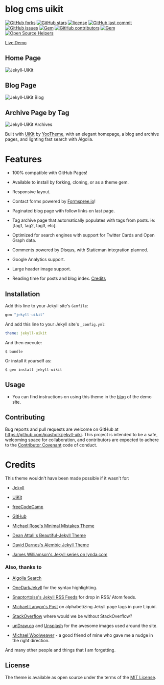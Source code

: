 # blog cms uikit

[![GitHub forks](https://img.shields.io/github/forks/jpasholk/jekyll-uikit.svg?style=social&label=Fork)](https://github.com/jpasholk/jekyll-uikit/fork/)
[![GitHub stars](https://img.shields.io/github/stars/jpasholk/jekyll-uikit.svg?style=social&label=Stars)](https://github.com/jpasholk/jekyll-uikit/stargazers)
[![license](https://img.shields.io/github/license/jpasholk/jekyll-uikit.svg)](https://github.com/jpasholk/jekyll-uikit/blob/master/LICENSE.txt)
[![GitHub last commit](https://img.shields.io/github/last-commit/jpasholk/jekyll-uikit.svg)](https://github.com/jpasholk/jekyll-uikit/commits/master)
[![GitHub issues](https://img.shields.io/github/issues-raw/jpasholk/jekyll-uikit.svg)](https://github.com/jpasholk/jekyll-uikit/issues?q=is%3Aissue+is%3Aopen+sort%3Aupdated-desc)
[![Gem](https://img.shields.io/gem/dt/jekyll-uikit.svg)](https://rubygems.org/gems/jekyll-uikit)
[![GitHub contributors](https://img.shields.io/github/contributors/jpasholk/jekyll-uikit.svg)](https://github.com/jpasholk/jekyll-uikit/graphs/contributors)
[![Gem](https://img.shields.io/gem/v/jekyll-uikit.svg)](https://rubygems.org/gems/jekyll-uikit)
[![Open Source Helpers](https://www.codetriage.com/jpasholk/jekyll-uikit/badges/users.svg)](https://www.codetriage.com/jpasholk/jekyll-uikit)

[Live Demo](https://jekyll-uikit.jpasholk.com)

## Home Page

![Jekyll-UiKit](/Screenshot.png)

## Blog Page

![Jekyll-UiKit Blog](/docs/Blog-Screenshot.png)

## Archive Page by Tag

![Jekyll-UiKit Archives](/docs/Archives-Screenshot.png)

Built with [UiKit](https://getuikit.com/) by [YooTheme](https://yootheme.com/), with an elegant homepage, a blog and archive pages, and lighting fast search with Algolia.

# Features

* 100% compatible with GitHub Pages!

* Available to install by forking, cloning, or as a theme gem.

* Responsive layout.

* Contact forms powered by [Formspree.io](https://formspree.io)!

* Paginated blog page with follow links on last page.

* Tag archive page that automatically populates with tags from posts. ie: [tag1, tag2, tag3, etc].

* Optimized for search engines with support for Twitter Cards and Open Graph data.

* Comments powered by Disqus, with Staticman integration planned.

* Google Analytics support.

* Large header image support.

* Reading time for posts and blog index. [Credits](https://carlosbecker.com/posts/jekyll-reading-time-without-plugins/)

## Installation

Add this line to your Jekyll site's `Gemfile`:

```ruby
gem "jekyll-uikit"
```

And add this line to your Jekyll site's `_config.yml`:

```yaml
theme: jekyll-uikit
```

And then execute:

    $ bundle

Or install it yourself as:

    $ gem install jekyll-uikit

## Usage

* You can find instructions on using this theme in the [blog](https://jekyll-uikit.jpasholk.com/blog/) of the demo site.

## Contributing

Bug reports and pull requests are welcome on GitHub at https://github.com/jpasholk/jekyll-uiki. This project is intended to be a safe, welcoming space for collaboration, and contributors are expected to adhere to the [Contributor Covenant](https://contributor-covenant.org) code of conduct.

# Credits

This theme wouldn't have been made possible if it wasn't for:

* [Jekyll](https://jekyllrb.com/)

* [UiKit](https://getuikit.com/)

* [freeCodeCamp](https://www.freecodecamp.org/)

* [GitHub](https://www.github.com/)

* [Michael Rose's Minimal Mistakes Theme](https://github.com/mmistakes/minimal-mistakes)

* [Dean Attali's Beautiful-Jekyll Theme](https://github.com/daattali/beautiful-jekyll)

* [David Darnes's Alembic Jekyll Theme](https://github.com/daviddarnes/alembic)

* [James Williamson's Jekyll series on lynda.com](https://www.lynda.com/Jekyll-tutorials/Jekyll-Web-Designers/383124-2.html)

### Also, thanks to

* [Algolia Search](https://www.algolia.com/)

* [OneDarkJekyll](https://github.com/mgyongyosi/OneDarkJekyll) for the syntax highlighting.

* [Snaptortoise's Jekyll RSS Feeds](https://github.com/snaptortoise/jekyll-rss-feeds) for drop in RSS/ Atom feeds.

* [Michael Lanyon's Post](https://blog.lanyonm.org/articles/2013/11/21/alphabetize-jekyll-page-tags-pure-liquid.html) on alphabetizing Jekyll page tags in pure Liquid.

* [StackOverflow](https://stackoverflow.com/search?q=Jekyll) where would we be without StackOverflow?

* [unDraw.co](https://undraw.co) and [Unsplash](https://unsplash.com) for the awesome images used around the site.

* [Michael Woolweaver](https://github.com/mwoolweaver) - a good friend of mine who gave me a nudge in the right direction.

And many other people and things that I am forgetting.

## License

The theme is available as open source under the terms of the [MIT License](https://opensource.org/licenses/MIT).

